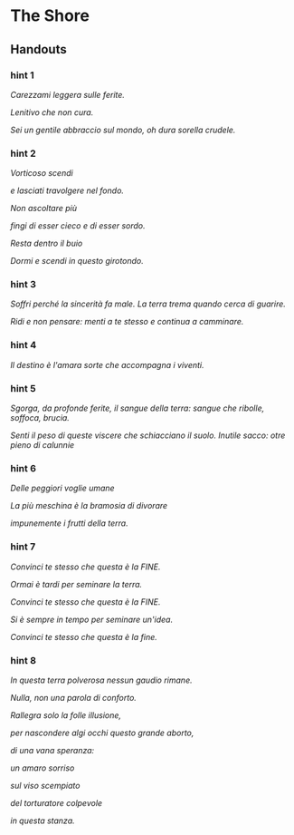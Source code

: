 # The Shore

## Handouts

### hint 1

*Carezzami leggera sulle ferite.*

*Lenitivo che non cura.*

*Sei un gentile abbraccio sul mondo, oh dura sorella crudele.*

### hint 2

*Vorticoso scendi*

*e lasciati travolgere nel fondo.*

*Non ascoltare più*

*fingi di esser cieco e di esser sordo.*

*Resta dentro il buio*

*Dormi e scendi in questo girotondo.*

### hint 3

*Soffri perché la sincerità fa male. La terra trema quando cerca di guarire.*

*Ridi e non pensare: menti a te stesso e continua a camminare.*

### hint 4

*Il destino è l'amara sorte che accompagna i viventi.*

### hint 5

*Sgorga, da profonde ferite, il sangue della terra: sangue che ribolle, soffoca, brucia.*

*Senti il peso di queste viscere che schiacciano il suolo. Inutile sacco: otre pieno di calunnie*

### hint 6

*Delle peggiori voglie umane*

*La più meschina è la bramosia di divorare*

*impunemente i frutti della terra.*

### hint 7

*Convinci te stesso che questa è la FINE.*

*Ormai è tardi per seminare la terra.*

*Convinci te stesso che questa è la FINE.*

*Si è sempre in tempo per seminare un'idea.*

*Convinci te stesso che questa è la fine.*

### hint 8

*In questa terra polverosa nessun gaudio rimane.*

*Nulla, non una parola di conforto.*

*Rallegra solo la folle illusione,*

*per nascondere algi occhi questo grande aborto,*

*di una vana speranza:*

*un amaro sorriso*

*sul viso scempiato*

*del torturatore colpevole*

*in questa stanza.*
